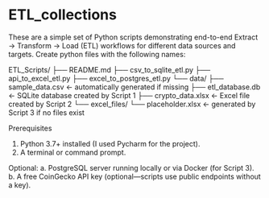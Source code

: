 # ETL_collections

These are a simple set of Python scripts demonstrating end-to-end Extract → Transform → Load (ETL) workflows for different data sources and targets. Create python files with the following names: 

ETL_Scripts/
├── README.md
├── csv_to_sqlite_etl.py
├── api_to_excel_etl.py
├── excel_to_postgres_etl.py
└── data/
    ├── sample_data.csv         ← automatically generated if missing
    ├── etl_database.db         ← SQLite database created by Script 1
    ├── crypto_data.xlsx        ← Excel file created by Script 2
    └── excel_files/
        └── placeholder.xlsx    ← generated by Script 3 if no files exist


Prerequisites
1. Python 3.7+ installed (I used Pycharm for the project).
2. A terminal or command prompt.

Optional:
a. PostgreSQL server running locally or via Docker (for Script 3).
b. A free CoinGecko API key (optional—scripts use public endpoints without a key).
